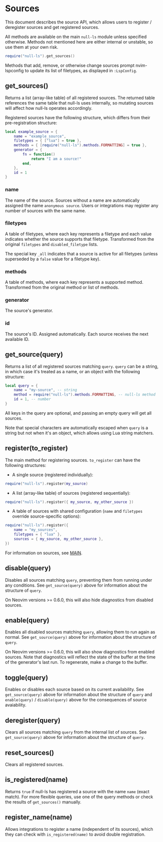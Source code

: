 # Sources

This document describes the source API, which allows users to register /
deregister sources and get registered sources.

All methods are available on the main `null-ls` module unless specified
otherwise. Methods not mentioned here are either internal or unstable, so use
them at your own risk.

```lua
require("null-ls").get_sources()
```

Methods that add, remove, or otherwise change sources prompt nvim-lspconfig to
update its list of filetypes, as displayed in `:LspConfig`.

## get_sources()

Returns a list (array-like table) of all registered sources. The returned table
references the same table that null-ls uses internally, so mutating sources will
affect how null-ls operates accordingly.

Registered sources have the following structure, which differs from their
pre-registration structure:

```lua
local example_source = {
    name = "example_source",
    filetypes = { ["lua"] = true },
    methods = { [require("null-ls").methods.FORMATTING] = true },
    generator = {
        fn = function()
            return "I am a source!"
        end,
    },
    id = 1
}
```

### name

The name of the source. Sources without a name are automatically assigned the
name `anonymous source`. Users or integrations may register any number of
sources with the same name.

### filetypes

A table of filetypes, where each key represents a filetype and each value
indicates whether the source supports that filetype. Transformed from the
original `filetypes` and `disabled_filetype` lists.

The special key `_all` indicates that a source is active for all filetypes
(unless superseded by a `false` value for a filetype key).

### methods

A table of methods, where each key represents a supported method. Transformed
from the original method or list of methods.

### generator

The source's generator.

### id

The source's ID. Assigned automatically. Each source receives the next available
ID.

## get_source(query)

Returns a list of all registered sources matching `query`. `query` can be a
string, in which case it's treated as a name, or an object with the following
structure:

```lua
local query = {
    name = "my-source", -- string
    method = require("null-ls").methods.FORMATTING, -- null-ls method
    id = 1, -- number
}
```

All keys in the query are optional, and passing an empty query will get
all sources.

Note that special characters are automatically escaped when `query` is a string
but not when it's an object, which allows using Lua string matchers.

## register(to_register)

The main method for registering sources. `to_register` can have the following
structures:

- A single source (registered individually):

```lua
require("null-ls").register(my_source)
```

- A list (array-like table) of sources (registered sequentially):

```lua
require("null-ls").register({ my_source, my_other_source })
```

- A table of sources with shared configuration (`name` and `filetypes` override
  source-specific options):

```lua
require("null-ls").register({
    name = "my_sources",
    filetypes = { "lua" },
    sources = { my_source, my_other_source },
})
```

For information on sources, see [MAIN](MAIN.md).

## disable(query)

Disables all sources matching `query`, preventing them from running under any
conditions. See `get_source(query)` above for information about the structure of
`query`.

On Neovim versions >= 0.6.0, this will also hide diagnostics from disabled
sources.

## enable(query)

Enables all disabled sources matching `query`, allowing them to run again as
normal. See `get_source(query)` above for information about the structure of `query`.

On Neovim versions >= 0.6.0, this will also show diagnostics from enabled
sources. Note that diagnostics will reflect the state of the buffer at the time
of the generator's last run. To regenerate, make a change to the buffer.

## toggle(query)

Enables or disables each source based on its current availability. See
`get_source(query)` above for information about the structure of `query` and
`enable(query)` / `disable(query)` above for the consequences of source
avaiability.

## deregister(query)

Clears all sources matching `query` from the internal list of sources. See
`get_source(query)` above for information about the structure of `query`.

## reset_sources()

Clears all registered sources.

## is_registered(name)

Returns `true` if null-ls has registered a source with the name `name` (exact
match). For more flexible queries, use one of the query methods or check the
results of `get_sources()` manually.

## register_name(name)

Allows integrations to register a name (independent of its sources), which they
can check with `is_registered(name)` to avoid double registration.
